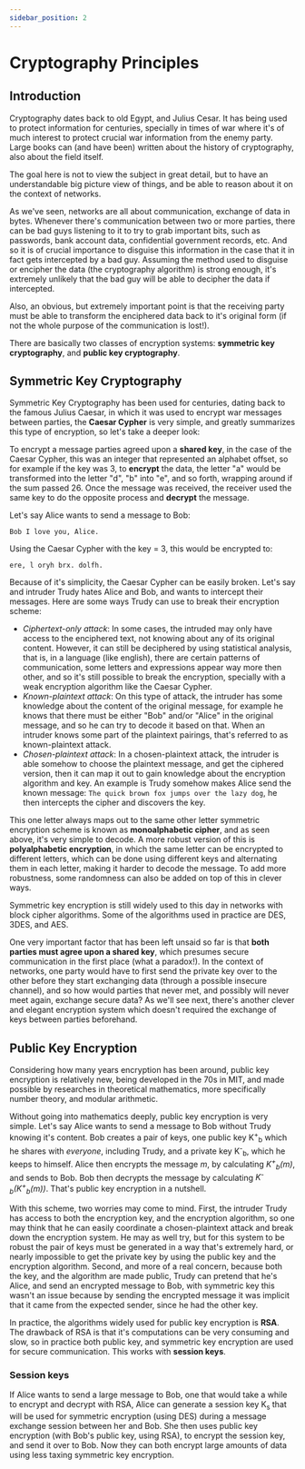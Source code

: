 ```yaml
---
sidebar_position: 2
---
```


# Cryptography Principles

## Introduction

Cryptography dates back to old Egypt, and Julius Cesar. It has being used to protect information for centuries, specially in times of war where it's of much interest to protect crucial war information from the enemy party. Large books can (and have been) written about the history of cryptography, also about the field itself.

The goal here is not to view the subject in great detail, but to have an understandable big picture view of things, and be able to reason about it on the context of networks.

As we've seen, networks are all about communication, exchange of data in bytes. Whenever there's communication between two or more parties, there can be bad guys listening to it to try to grab important bits, such as passwords, bank account data, confidential government records, etc. And so it is of crucial importance to disguise this information in the case that it in fact gets intercepted by a bad guy. Assuming the method used to disguise or encipher the data (the cryptography algorithm) is strong enough, it's extremely unlikely that the bad guy will be able to decipher the data if intercepted.

Also, an obvious, but extremely important point is that the receiving party must be able to transform the enciphered data back to it's original form (if not the whole purpose of the communication is lost!).

There are basically two classes of encryption systems: **symmetric key cryptography**, and **public key cryptography**.

## Symmetric Key Cryptography

Symmetric Key Cryptography has been used for centuries, dating back to the famous Julius Caesar, in which it was used to encrypt war messages between parties, the **Caesar Cypher** is very simple, and greatly summarizes this type of encryption, so let's take a deeper look:

To encrypt a message parties agreed upon a **shared key**, in the case of the Caesar Cypher, this was an integer that represented an alphabet offset, so for example if the key was 3, to **encrypt** the data, the letter "a" would be transformed into the letter "d", "b" into "e", and so forth, wrapping around if the sum passed 26. Once the message was received, the receiver used the same key to do the opposite process and **decrypt** the message.

Let's say Alice wants to send a message to Bob:

`Bob I love you, Alice.`

Using the Caesar Cypher with the key = 3, this would be encrypted to:

<!-- cSpell:disable-next-line -->

`ere, l oryh brx. dolfh.`

Because of it's simplicity, the Caesar Cypher can be easily broken. Let's say and intruder Trudy hates Alice and Bob, and wants to intercept their messages. Here are some ways Trudy can use to break their encryption scheme:

- _Ciphertext-only attack_: In some cases, the intruded may only have access to the enciphered text, not knowing about any of its original content. However, it can still be deciphered by using statistical analysis, that is, in a language (like english), there are certain patterns of communication, some letters and expressions appear way more then other, and so it's still possible to break the encryption, specially with a weak encryption algorithm like the Caesar Cypher.
- _Known-plaintext attack_: On this type of attack, the intruder has some knowledge about the content of the original message, for example he knows that there must be either "Bob" and/or "Alice" in the original message, and so he can try to decode it based on that. When an intruder knows some part of the plaintext pairings, that's referred to as known-plaintext attack.
- _Chosen-plaintext attack_: In a chosen-plaintext attack, the intruder is able somehow to choose the plaintext message, and get the ciphered version, then it can map it out to gain knowledge about the encryption algorithm and key. An example is Trudy somehow makes Alice send the known message: `The quick brown fox jumps over the lazy dog`, he then intercepts the cipher and discovers the key.

This one letter always maps out to the same other letter symmetric encryption scheme is known as **monoalphabetic cipher**, and as seen above, it's very simple to decode. A more robust version of this is **polyalphabetic encryption**, in which the same letter can be encrypted to different letters, which can be done using different keys and alternating them in each letter, making it harder to decode the message. To add more robustness, some randomness can also be added on top of this in clever ways.

Symmetric key encryption is still widely used to this day in networks with block cipher algorithms. Some of the algorithms used in practice are DES, 3DES, and AES.

One very important factor that has been left unsaid so far is that **both parties must agree upon a shared key**, which presumes secure communication in the first place (what a paradox!). In the context of networks, one party would have to first send the private key over to the other before they start exchanging data (through a possible insecure channel), and so how would parties that never met, and possibly will never meet again, exchange secure data? As we'll see next, there's another clever and elegant encryption system which doesn't required the exchange of keys between parties beforehand.

## Public Key Encryption

Considering how many years encryption has been around, public key encryption is relatively new, being developed in the 70s in MIT, and made possible by researches in theoretical mathematics, more specifically number theory, and modular arithmetic.

Without going into mathematics deeply, public key encryption is very simple. Let's say Alice wants to send a message to Bob without Trudy knowing it's content. Bob creates a pair of keys, one public key K<sup>+</sup><sub>b</sub> which he shares with _everyone_, including Trudy, and a private key K<sup>-</sup><sub>b</sub>, which he keeps to himself. Alice then encrypts the message _m_, by calculating _K<sup>+</sup><sub>b</sub>(m)_, and sends to Bob. Bob then decrypts the message by calculating _K<sup>-</sup><sub>b</sub>(K<sup>+</sup><sub>b</sub>(m))_. That's public key encryption in a nutshell.

With this scheme, two worries may come to mind. First, the intruder Trudy has access to both the encryption key, and the encryption algorithm, so one may think that he can easily coordinate a chosen-plaintext attack and break down the encryption system. He may as well try, but for this system to be robust the pair of keys must be generated in a way that's extremely hard, or nearly impossible to get the private key by using the public key and the encryption algorithm. Second, and more of a real concern, because both the key, and the algorithm are made public, Trudy can pretend that he's Alice, and send an encrypted message to Bob, with symmetric key this wasn't an issue because by sending the encrypted message it was implicit that it came from the expected sender, since he had the other key.

In practice, the algorithms widely used for public key encryption is **RSA**. The drawback of RSA is that it's computations can be very consuming and slow, so in practice both public key, and symmetric key encryption are used for secure communication. This works with **session keys**.

### Session keys

If Alice wants to send a large message to Bob, one that would take a while to encrypt and decrypt with RSA, Alice can generate a session key K<sub>s</sub> that will be used for symmetric encryption (using DES) during a message exchange session between her and Bob. She then uses public key encryption (with Bob's public key, using RSA), to encrypt the session key, and send it over to Bob. Now they can both encrypt large amounts of data using less taxing symmetric key encryption.
